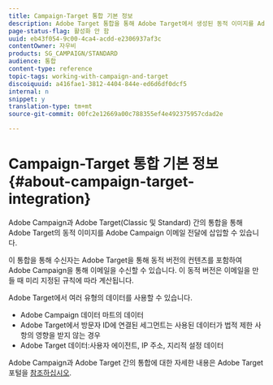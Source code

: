 ```yaml
---
title: Campaign-Target 통합 기본 정보
description: Adobe Target 통합을 통해 Adobe Target에서 생성된 동적 이미지를 Adobe Campaign 메시지에 삽입할 수 있습니다.
page-status-flag: 활성화 안 함
uuid: eb43f054-9c00-4ca4-acdd-e2306937af3c
contentOwner: 자우비
products: SG_CAMPAIGN/STANDARD
audience: 통합
content-type: reference
topic-tags: working-with-campaign-and-target
discoiquuid: a416fae1-3812-4404-844e-ed6d6df0dcf5
internal: n
snippet: y
translation-type: tm+mt
source-git-commit: 00fc2e12669a00c788355ef4e492375957cdad2e

---
```



# Campaign-Target 통합 기본 정보{#about-campaign-target-integration}

Adobe Campaign과 Adobe Target(Classic 및 Standard) 간의 통합을 통해 Adobe Target의 동적 이미지를 Adobe Campaign 이메일 전달에 삽입할 수 있습니다.

이 통합을 통해 수신자는 Adobe Target을 통해 동적 버전의 컨텐츠를 포함하여 Adobe Campaign을 통해 이메일을 수신할 수 있습니다. 이 동적 버전은 이메일을 만들 때 미리 지정된 규칙에 따라 계산됩니다.

Adobe Target에서 여러 유형의 데이터를 사용할 수 있습니다.

* Adobe Campaign 데이터 마트의 데이터
* Adobe Target에서 방문자 ID에 연결된 세그먼트는 사용된 데이터가 법적 제한 사항의 영향을 받지 않는 경우
* Adobe Target 데이터:사용자 에이전트, IP 주소, 지리적 설정 데이터

Adobe Campaign과 Adobe Target 간의 통합에 대한 자세한 내용은 Adobe Target 포털을 [참조하십시오](https://marketing.adobe.com/resources/help/en_US/target/a4t/c_campaign_and_target.html).
